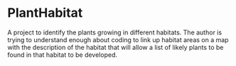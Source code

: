 # PlantHabitat
A project to identify the plants growing in different habitats.
The author is trying to understand enough about coding to link up habitat areas on a map with the description of the habitat that will allow a list of likely plants to be found in that habitat to be developed.
